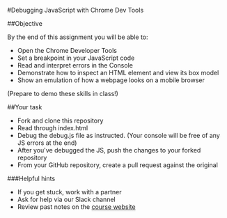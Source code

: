 #Debugging JavaScript with Chrome Dev Tools

##Objective

By the end of this assignment you will be able to:
- Open the Chrome Developer Tools
- Set a breakpoint in your JavaScript code
- Read and interpret errors in the Console
- Demonstrate how to inspect an HTML element and view its box model
- Show an emulation of how a webpage looks on a mobile browser

(Prepare to demo these skills in class!)

##Your task

- Fork and clone this repository
- Read through index.html
- Debug the debug.js file as instructed. (Your console will be free of any JS errors at the end)
- After you've debugged the JS, push the changes to your forked repository
- From your GitHub repository, create a pull request against the original

###Helpful hints

- If you get stuck, work with a partner
- Ask for help via our Slack channel
- Review past notes on the [course website](https://www.gitbook.com/book/wdi_sea/notes/details)
